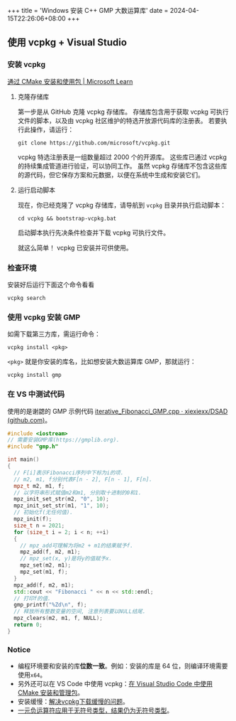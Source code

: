 +++
title = 'Windows 安装 C++ GMP 大数运算库'
date = 2024-04-15T22:26:06+08:00
+++

## 使用 vcpkg + Visual Studio

### 安装 vcpkg

[通过 CMake 安装和使用包 | Microsoft Learn](https://learn.microsoft.com/zh-cn/vcpkg/get_started/get-started?pivots=shell-cmd)

1. 克隆存储库

   第一步是从 GitHub 克隆 vcpkg 存储库。 存储库包含用于获取 vcpkg 可执行文件的脚本，以及由 vcpkg 社区维护的特选开放源代码库的注册表。 若要执行此操作，请运行：

   ```shell
   git clone https://github.com/microsoft/vcpkg.git
   ```

   vcpkg 特选注册表是一组数量超过 2000 个的开源库。 这些库已通过 vcpkg 的持续集成管道进行验证，可以协同工作。 虽然 vcpkg 存储库不包含这些库的源代码，但它保存方案和元数据，以便在系统中生成和安装它们。

2. 运行启动脚本

   现在，你已经克隆了 vcpkg 存储库，请导航到 `vcpkg` 目录并执行启动脚本：

   ```console
   cd vcpkg && bootstrap-vcpkg.bat
   ```

   启动脚本执行先决条件检查并下载 vcpkg 可执行文件。

   就这么简单！ vcpkg 已安装并可供使用。

### 检查环境

安装好后运行下面这个命令看看

```shell
vcpkg search
```

### 使用 vcpkg 安装 GMP

如需下载第三方库，需运行命令：

```shell
vcpkg install <pkg>
```

`<pkg>` 就是你安装的库名，比如想安装大数运算库 GMP，那就运行：

```shell
vcpkg install gmp
```

### 在 VS 中测试代码

使用的是谢勰的 GMP 示例代码 [iterative_Fibonacci_GMP.cpp · xiexiexx/DSAD (github.com)](https://github.com/xiexiexx/DSAD/blob/main/second-edition/src/iterative_Fibonacci_GMP.cpp)。

```cpp
#include <iostream>
// 需要安装GMP库(https://gmplib.org).
#include "gmp.h"

int main()
{
  // F[i]表示Fibonacci序列中下标为i的项.
  // m2, m1, f分别代表F[n - 2], F[n - 1], F[n].
  mpz_t m2, m1, f;
  // 以字符串形式赋值m2和m1, 分别取十进制的0和1.
  mpz_init_set_str(m2, "0", 10);
  mpz_init_set_str(m1, "1", 10);
  // 初始化f(无任何值).
  mpz_init(f);
  size_t n = 2021;
  for (size_t i = 2; i < n; ++i)
  {
    // mpz_add可理解为将m2 + m1的结果赋予f.
    mpz_add(f, m2, m1);
    // mpz_set(x, y)是将y的值赋予x.
    mpz_set(m2, m1);
    mpz_set(m1, f);
  }
  mpz_add(f, m2, m1);
  std::cout << "Fibonacci " << n << std::endl;
  // 打印f的值.
  gmp_printf("%Zd\n", f);
  // 释放所有整数变量的空间, 注意列表要以NULL结尾.
  mpz_clears(m2, m1, f, NULL);
  return 0;
}
```

### Notice

- 编程环境要和安装的库**位数一致**。例如：安装的库是 64 位，则编译环境需要使用`x64`。
- 另外还可以在 VS Code 中使用 vcpkg：[在 Visual Studio Code 中使用 CMake 安装和管理包](https://learn.microsoft.com/zh-cn/vcpkg/get_started/get-started-vscode?pivots=shell-powershell)。
- 安装缓慢：[解决vcpkg下载缓慢的问题](https://blog.csdn.net/qq_39690181/article/details/82910610)。
- [一元负运算符应用于无符号类型，结果仍为无符号类型](https://blog.csdn.net/u013925378/article/details/104655923)。